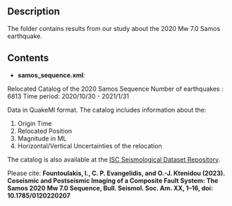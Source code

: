 ## Description
The folder contains results from our study about the 2020 Mw 7.0 Samos earthquake.

## Contents
* **samos_sequence.xml**: 

Relocated Catalog of the 2020 Samos Sequence
Number of earthquakes : 6813
Time period: 2020/10/30 - 2021/1/31 

Data in QuakeMl format.
The catalog includes information about the:
1) Origin Time
2) Relocated Position
3) Magnitude in ML
4) Horizontal/Vertical Uncertainties of the relocation

The catalog is also available at the [ISC Seismological Dataset Repository](http://www.isc.ac.uk/dataset_repository/view_submission.php?dsid=48).

Please cite:
**Fountoulakis, I., C. P. Evangelidis, and O.-J. Ktenidou (2023).
Coseismic and Postseismic Imaging of a Composite Fault System: The Samos 2020
Mw 7.0 Sequence, Bull. Seismol. Soc. Am. XX, 1–16, doi: 10.1785/0120220207**
